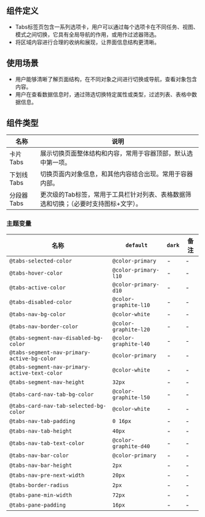 ## 组件定义

- Tabs标签页包含一系列选项卡，用户可以通过每个选项卡在不同任务、视图、模式之间切换，它具有全局导航的作用，或用作过滤器筛选。  
- 将区域内容进行合理的收纳和展现，让界面信息结构更清晰。

## 使用场景

- 用户能够清晰了解页面结构，在不同对象之间进行切换或导航，查看对象包含内容。  
- 用户在查看数据信息时，通过筛选切换特定属性或类型，过滤列表、表格中数据信息。

## 组件类型

| 名称 | 说明  |
| --- | ---  |
| 卡片Tabs | 展示切换页面整体结构和内容，常用于容器顶部，默认选中第一项。 |
| 下划线Tabs | 切换页面内对象信息，和其他内容结合出现。常用于容器内部。 |
| 分段器Tabs | 更次级的Tab标签，常用于工具栏针对列表、表格数据筛选和切换；（必要时支持图标+文字）。 |

### 主题变量

| 名称 | `default` | `dark` | 备注 |
| --- | --- | --- | --- |
| `@tabs-selected-color` | `@color-primary` | - | - |
| `@tabs-hover-color` | `@color-primary-l10` | - | - |
| `@tabs-active-color` | `@color-primary-d10` | - | - |
| `@tabs-disabled-color` | `@color-graphite-l10` | - | - |
| `@tabs-nav-bg-color` | `@color-white` | - | - |
| `@tabs-nav-border-color` | `@color-graphite-l20` | - | - |
| `@tabs-segment-nav-disabled-bg-color` | `@color-graphite-l40` | - | - |
| `@tabs-segment-nav-primary-active-bg-color` | `@color-primary` | - | - |
| `@tabs-segment-nav-primary-active-text-color` | `@color-white` | - | - |
| `@tabs-segment-nav-height` | `32px` | - | - |
| `@tabs-card-nav-tab-bg-color` | `@color-graphite-l50` | - | - |
| `@tabs-card-nav-tab-selected-bg-color` | `@color-white` | - | - |
| `@tabs-nav-tab-padding` | `0 16px` | - | - |
| `@tabs-nav-tab-height` | `40px` | - | - |
| `@tabs-nav-tab-text-color` | `@color-graphite-d40` | - | - |
| `@tabs-nav-bar-color` | `@color-primary` | - | - |
| `@tabs-nav-bar-height` | `2px` | - | - |
| `@tabs-nav-pre-next-width` | `20px` | - | - |
| `@tabs-border-radius` | `2px` | - | - |
| `@tabs-pane-min-width` | `72px` | - | - |
| `@tabs-pane-padding` | `16px` | - | - |
